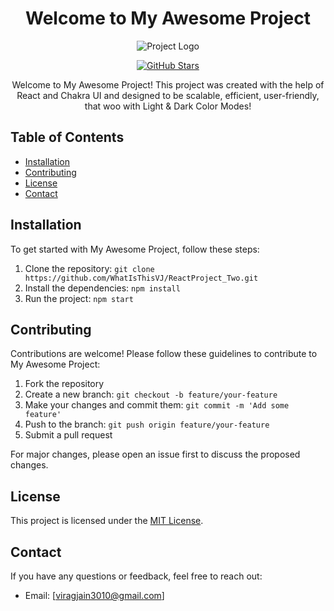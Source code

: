 <h1 align="center">Welcome to My Awesome Project</h1>

<p align="center">
  <img src="https://ReactProject_Two-logo-url" alt="Project Logo" />
</p>

<p align="center">
  <a href="https://github.com/WhatIsThisVJ/ReactProject_Two">
    <img src="https://img.shields.io/github/stars/WhatIsThisVJ/ReactProject_Two?style=social" alt="GitHub Stars" />
  </a>
</p>

<p align="center">
  Welcome to My Awesome Project! This project was created with the help of React and Chakra UI and designed to be scalable, efficient, user-friendly, that woo with Light & Dark Color Modes!
</p>

## Table of Contents

- [Installation](#installation)
- [Contributing](#contributing)
- [License](#license)
- [Contact](#contact)

## Installation

To get started with My Awesome Project, follow these steps:

1. Clone the repository: `git clone https://github.com/WhatIsThisVJ/ReactProject_Two.git`
2. Install the dependencies: `npm install`
3. Run the project: `npm start`

## Contributing

Contributions are welcome! Please follow these guidelines to contribute to My Awesome Project:

1. Fork the repository
2. Create a new branch: `git checkout -b feature/your-feature`
3. Make your changes and commit them: `git commit -m 'Add some feature'`
4. Push to the branch: `git push origin feature/your-feature`
5. Submit a pull request

For major changes, please open an issue first to discuss the proposed changes.

## License

This project is licensed under the [MIT License](https://github.com/WhatIsThisVJ/ReactProject_Two/blob/master/LICENSE).

## Contact

If you have any questions or feedback, feel free to reach out:

- Email: [viragjain3010@gmail.com]
